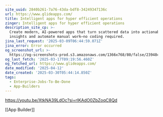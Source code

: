```yaml
---
site_uuid: 2840b261-7a76-43da-bdf8-34249347136c
url: https://www.glideapps.com/
title: Intelligent apps for hyper efficient operations
zinger: Intelligent apps for hyper efficient operations
description_site_cp: >-
  Create modern, AI-powered apps that turn scattered data into actionable
  insights and automate manual work—no coding required.
jina_last_request: '2025-03-09T06:44:59.071Z'
jina_error: Error occurred
og_screenshot_url: >-
  https://og-screenshots-prod.s3.amazonaws.com/1366x768/80/false/23948c7b21243f037125e6a1cb0762a49ba51bf54b5bcf5c4e98e076e505479c.jpeg
og_last_fetch: '2025-03-17T09:19:56.460Z'
og_fetched_url: https://www.glideapps.com/
date_modified: '2025-04-12'
date_created: '2025-03-30T05:44:14.850Z'
tags:
  - Enterprise-Jobs-To-Be-Done
  - App-Builders
---
```






















































https://youtu.be/XtkNA39LdOc?si=rIKAdO0ZbZoqC8Qd

[[App Builder]]
